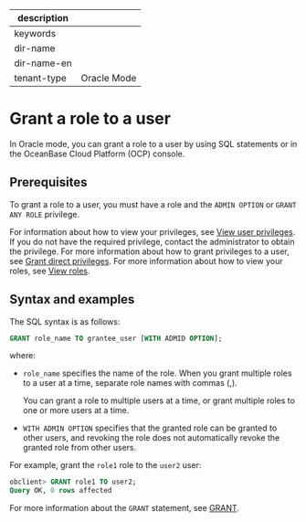 | description ||
|---|---|
| keywords ||
| dir-name ||
| dir-name-en ||
| tenant-type | Oracle Mode |

# Grant a role to a user

In Oracle mode, you can grant a role to a user by using SQL statements or in the OceanBase Cloud Platform (OCP) console.

## Prerequisites

To grant a role to a user, you must have a role and the `ADMIN OPTION` or `GRANT ANY ROLE` privilege.

For information about how to view your privileges, see [View user privileges](../600.view-user-permissions-of-oracle-mode.md). If you do not have the required privilege, contact the administrator to obtain the privilege. For more information about how to grant privileges to a user, see [Grant direct privileges](../200.authority-of-oracle-mode.md). For more information about how to view your roles, see [View roles](../400.manage-roles-of-oracle-mode/600.view-roles-of-oracle-mode.md).

## Syntax and examples

The SQL syntax is as follows:

```sql
GRANT role_name TO grantee_user [WITH ADMID OPTION];
```

where:

* `role_name` specifies the name of the role. When you grant multiple roles to a user at a time, separate role names with commas (,).

   You can grant a role to multiple users at a time, or grant multiple roles to one or more users at a time.

* `WITH ADMIN OPTION` specifies that the granted role can be granted to other users, and revoking the role does not automatically revoke the granted role from other users.

For example, grant the `role1` role to the `user2` user:

```sql
obclient> GRANT role1 TO user2;
Query OK, 0 rows affected
```

For more information about the `GRANT` statement, see [GRANT](../../../../../../700.reference/500.sql-reference/100.sql-syntax/300.common-tenant-of-oracle-mode/900.sql-statement-of-oracle-mode/300.dcl-of-oracle-mode/1700.grant-of-oracle-mode.md).
